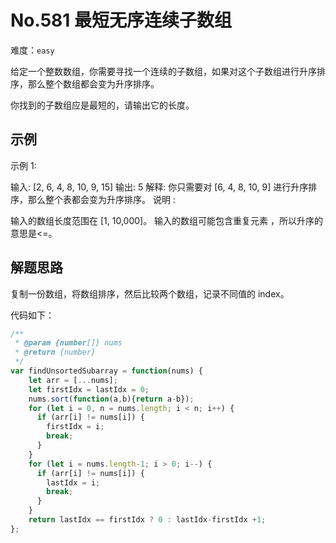 # No.581 最短无序连续子数组

难度：`easy`

给定一个整数数组，你需要寻找一个连续的子数组，如果对这个子数组进行升序排序，那么整个数组都会变为升序排序。

你找到的子数组应是最短的，请输出它的长度。


## 示例

示例 1:

输入: [2, 6, 4, 8, 10, 9, 15]
输出: 5
解释: 你只需要对 [6, 4, 8, 10, 9] 进行升序排序，那么整个表都会变为升序排序。
说明 :

输入的数组长度范围在 [1, 10,000]。
输入的数组可能包含重复元素 ，所以升序的意思是<=。

## 解题思路

复制一份数组，将数组排序，然后比较两个数组，记录不同值的 index。

代码如下：

```javascript
/**
 * @param {number[]} nums
 * @return {number}
 */
var findUnsortedSubarray = function(nums) {
    let arr = [...nums];
    let firstIdx = lastIdx = 0;
    nums.sort(function(a,b){return a-b});
    for (let i = 0, n = nums.length; i < n; i++) {
      if (arr[i] != nums[i]) {
        firstIdx = i;
        break;
      }
    }
    for (let i = nums.length-1; i > 0; i--) {
      if (arr[i] != nums[i]) {
        lastIdx = i;
        break;
      }
    }
    return lastIdx == firstIdx ? 0 : lastIdx-firstIdx +1;
};
```
